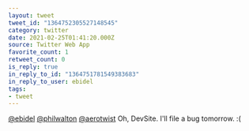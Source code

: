 ```yaml
---
layout: tweet
tweet_id: "1364752305527148545"
category: twitter
date: 2021-02-25T01:41:20.000Z
source: Twitter Web App
favorite_count: 1
retweet_count: 0
is_reply: true
in_reply_to_id: "1364751781549383683"
in_reply_to_user: ebidel
tags:
- tweet
---
```


[@ebidel](https://twitter.com/@ebidel) [@philwalton](https://twitter.com/@philwalton) [@aerotwist](https://twitter.com/@aerotwist) Oh, DevSite. I'll file a bug tomorrow. :(
